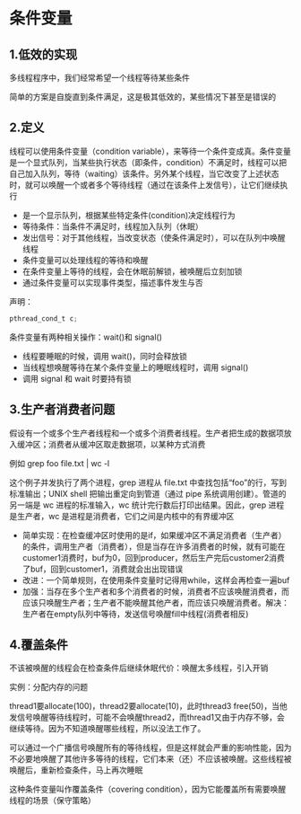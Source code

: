 # 条件变量

## 1.低效的实现

多线程程序中，我们经常希望一个线程等待某些条件

简单的方案是自旋直到条件满足，这是极其低效的，某些情况下甚至是错误的



## 2.定义

线程可以使用条件变量（condition variable），来等待一个条件变成真。条件变量是一个显式队列，当某些执行状态（即条件，condition）不满足时，线程可以把自己加入队列，等待（waiting）该条件。另外某个线程，当它改变了上述状态时，就可以唤醒一个或者多个等待线程（通过在该条件上发信号），让它们继续执行

* 是一个显示队列，根据某些特定条件(condition)决定线程行为
* 等待条件：当条件不满足时，线程加入队列（休眠）
* 发出信号：对于其他线程，当改变状态（使条件满足时），可以在队列中唤醒线程
* 条件变量可以处理线程的等待和唤醒
* 在条件变量上等待的线程，会在休眠前解锁，被唤醒后立刻加锁
* 通过条件变量可以实现事件类型，描述事件发生与否

声明：

```c
pthread_cond_t c;
```

条件变量有两种相关操作：wait()和 signal()

* 线程要睡眠的时候，调用 wait()，同时会释放锁
* 当线程想唤醒等待在某个条件变量上的睡眠线程时，调用 signal()
* 调用 signal 和 wait 时要持有锁



## 3.生产者消费者问题

假设有一个或多个生产者线程和一个或多个消费者线程。生产者把生成的数据项放入缓冲区；消费者从缓冲区取走数据项，以某种方式消费

例如 grep foo file.txt | wc -l

这个例子并发执行了两个进程，grep 进程从 file.txt 中查找包括“foo”的行，写到标准输出；UNIX shell 把输出重定向到管道（通过 pipe 系统调用创建）。管道的另一端是 wc 进程的标准输入，wc 统计完行数后打印出结果。因此，grep 进程是生产者，wc 是进程是消费者，它们之间是内核中的有界缓冲区



* 简单实现：在检查缓冲区时使用的是if，如果缓冲区不满足消费者（生产者）的条件，调用生产者（消费者），但是当存在许多消费者的时候，就有可能在customer1消费时，buf为0，回到producer，然后生产完后customer2消费了buf，回到customer1，消费就会出出现错误
* 改进：一个简单规则，在使用条件变量时记得用while，这样会再检查一遍buf
* 加强：当存在多个生产者和多个消费者的时候，消费者不应该唤醒消费者，而应该只唤醒生产者；生产者不能唤醒其他产者，而应该只唤醒消费者。解决：生产者在empty队列中等待，发送信号唤醒fill中线程(消费者相反)



## 4.覆盖条件

不该被唤醒的线程会在检查条件后继续休眠代价：唤醒太多线程，引入开销

实例：分配内存的问题

thread1要allocate(100)，thread2要allocate(10)，此时thread3 free(50)，当他发信号唤醒等待线程时，可能不会唤醒thread2，而thread1又由于内存不够，会继续等待。因为不知道唤醒哪些线程，所以没法工作了。

可以通过一个广播信号唤醒所有的等待线程，但是这样就会严重的影响性能，因为不必要地唤醒了其他许多等待的线程，它们本来（还）不应该被唤醒。这些线程被唤醒后，重新检查条件，马上再次睡眠

这种条件变量叫作覆盖条件（covering condition），因为它能覆盖所有需要唤醒线程的场景（保守策略）
